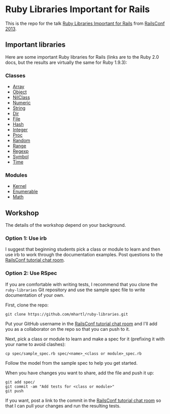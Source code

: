 # Ruby Libraries Important for Rails

This is the repo for the talk [Ruby Libraries Important for Rails](http://railsconf.com/2013/talks#talk-66) from [RailsConf 2013](http://railsconf.com/2013/).

## Important libraries

Here are some important Ruby libraries for Rails (links are to the Ruby&nbsp;2.0 docs, but the results are virtually the same for Ruby&nbsp;1.9.3):

### Classes

* [Array](http://ruby-doc.org/core-2.0/Array.html)
* [Object](http://ruby-doc.org/core-2.0/Object.html)
* [NilClass](http://ruby-doc.org/core-2.0/NilClass.html)
* [Numeric](http://ruby-doc.org/core-2.0/Numeric.html)
* [String](http://ruby-doc.org/core-2.0/String.html)
* [Dir](http://ruby-doc.org/core-2.0/Dir.html)
* [File](http://ruby-doc.org/core-2.0/File.html)
* [Hash](http://ruby-doc.org/core-2.0/Hash.html)
* [Integer](http://ruby-doc.org/core-2.0/Integer.html)
* [Proc](http://ruby-doc.org/core-2.0/Proc.html)
* [Random](http://ruby-doc.org/core-2.0/Random.html)
* [Range](http://ruby-doc.org/core-2.0/Range.html)
* [Regexp](http://ruby-doc.org/core-2.0/Regexp.html)
* [Symbol](http://ruby-doc.org/core-2.0/Symbol.html)
* [Time](http://ruby-doc.org/core-2.0/Time.html)
  
### Modules

* [Kernel](http://ruby-doc.org/core-2.0/Kernel.html)
* [Enumerable](http://ruby-doc.org/core-2.0/Enumerable.html)
* [Math](http://ruby-doc.org/core-2.0/Math.html)

## Workshop

The details of the workshop depend on your background.

### Option 1: Use irb

I suggest that beginning students pick a class or module to learn and then use irb to work through the documentation examples. Post questions to the [RailsConf tutorial chat room](http://railsconftutorials.com/chat).

### Option 2: Use RSpec

If you are comfortable with writing tests, I recommend that you clone the `ruby-libraries` Git repository and use the sample spec file to write documentation of your own.

First, clone the repo:

    git clone https://github.com/mhartl/ruby-libraries.git

Put your GitHub username in the [RailsConf tutorial chat room](http://railsconftutorials.com/chat) and I'll add you as a collaborator on the repo so that you can push to it.

Next, pick a class or module to learn and make a spec for it (prefixing it with your name to avoid clashes):

    cp spec/sample_spec.rb spec/<name>_<class or module>_spec.rb

Follow the model from the sample spec to help you get started. 

When you have changes you want to share, add the file and push it up:

    git add spec/
    git commit -am "Add tests for <class or module>"
    git push

If you want, post a link to the commit in the [RailsConf tutorial chat room](http://railsconftutorials.com/chat) so that I can pull your changes and run the resulting tests.
